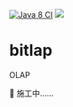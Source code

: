 
[![Java 8 CI](https://github.com/bitlap/bitlap/actions/workflows/java8.yml/badge.svg)](https://github.com/bitlap/bitlap/actions/workflows/java8.yml)
[![](https://jitpack.io/v/bitlap/bitlap.svg)](https://jitpack.io/#bitlap/bitlap)

# bitlap
OLAP

🚧 施工中......

